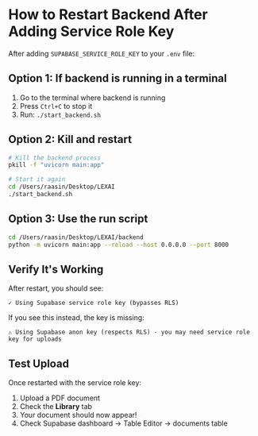 # How to Restart Backend After Adding Service Role Key

After adding `SUPABASE_SERVICE_ROLE_KEY` to your `.env` file:

## Option 1: If backend is running in a terminal
1. Go to the terminal where backend is running
2. Press `Ctrl+C` to stop it
3. Run: `./start_backend.sh`

## Option 2: Kill and restart
```bash
# Kill the backend process
pkill -f "uvicorn main:app"

# Start it again
cd /Users/raasin/Desktop/LEXAI
./start_backend.sh
```

## Option 3: Use the run script
```bash
cd /Users/raasin/Desktop/LEXAI/backend
python -m uvicorn main:app --reload --host 0.0.0.0 --port 8000
```

## Verify It's Working

After restart, you should see:
```
✓ Using Supabase service role key (bypasses RLS)
```

If you see this instead, the key is missing:
```
⚠ Using Supabase anon key (respects RLS) - you may need service role key for uploads
```

## Test Upload

Once restarted with the service role key:
1. Upload a PDF document
2. Check the **Library** tab
3. Your document should now appear!
4. Check Supabase dashboard → Table Editor → documents table

